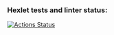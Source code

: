 ### Hexlet tests and linter status:
[![Actions Status](https://github.com/AndreyPiganov/frontend-project-12/actions/workflows/hexlet-check.yml/badge.svg)](https://github.com/AndreyPiganov/frontend-project-12/actions)